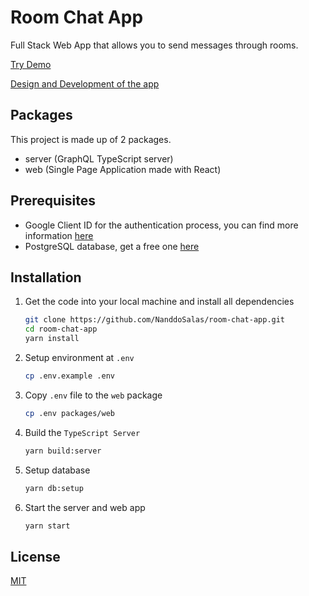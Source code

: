 # Room Chat App

Full Stack Web App that allows you to send messages through rooms.

[Try Demo](https://room-chat-web-app.netlify.app)

[Design and Development of the app](design-development.md)

## Packages

This project is made up of 2 packages.

- server (GraphQL TypeScript server)
- web (Single Page Application made with React)

## Prerequisites

- Google Client ID for the authentication process, you can find more information [here](https://docs.expo.dev/guides/authentication/#google)
- PostgreSQL database, get a free one [here](https://www.elephantsql.com)

## Installation

1. Get the code into your local machine and install all dependencies

   ```bash
   git clone https://github.com/NanddoSalas/room-chat-app.git
   cd room-chat-app
   yarn install
   ```

2. Setup environment at `.env`

   ```bash
   cp .env.example .env
   ```

3. Copy `.env` file to the `web` package

   ```bash
   cp .env packages/web
   ```

4. Build the `TypeScript Server`

   ```bash
   yarn build:server
   ```

5. Setup database

   ```bash
   yarn db:setup
   ```

6. Start the server and web app

   ```bash
   yarn start
   ```

## License

[MIT](LICENSE)

